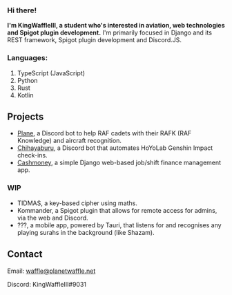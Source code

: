 ### Hi there!

**I'm KingWaffleIII, a student who's interested in aviation, web technologies and Spigot plugin development.**
I'm primarily focused in Django and its REST framework, Spigot plugin development and Discord.JS.

### Languages:
1. TypeScript (JavaScript)
2. Python
3. Rust
4. Kotlin


## Projects
- [Plane](https://github.com/KingWaffleIII/plane), a Discord bot to help RAF cadets with their RAFK (RAF Knowledge) and aircraft recognition.
- [Chihayaburu](https://github.com/KingWaffleIII/chihayaburu), a Discord bot that automates HoYoLab Genshin Impact check-ins.
- [Cashmoney](https://github.com/KingWaffleIII/cashmoney), a simple Django web-based job/shift finance management app.

### WIP
- TIDMAS, a key-based cipher using maths.
- Kommander, a Spigot plugin that allows for remote access for admins, via the web and Discord.
- ???, a mobile app, powered by Tauri, that listens for and recognises any playing surahs in the background (like Shazam).

## Contact
Email: waffle@planetwaffle.net

Discord: KingWaffleIII#9031
